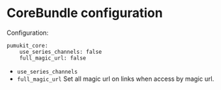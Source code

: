 CoreBundle configuration
========================

Configuration:

```
pumukit_core:
    use_series_channels: false
    full_magic_url: false
```

* `use_series_channels` 
* `full_magic_url` Set all magic url on links when access by magic url.
